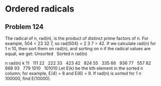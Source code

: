 #  Ordered radicals
## Problem 124



The radical of n, rad(n), is the product of distinct prime factors of n. For example, 504 = 23 32 7, so rad(504) = 2  3  7 = 42.
If we calculate rad(n) for 1 n  10, then sort them on rad(n), and sorting on n if the radical values are equal, we get:
Unsorted
 
Sorted
n
rad(n)

n
rad(n)
k
11
 
111
22
 
222
33
 
423
42
 
824
55
 
335
66
 
936
77
 
557
82
 
668
93
 
779
1010
 
101010
Let E(k) be the kth element in the sorted n column; for example, E(4) = 8 and E(6) = 9.
If rad(n) is sorted for 1 n  100000, find E(10000).



